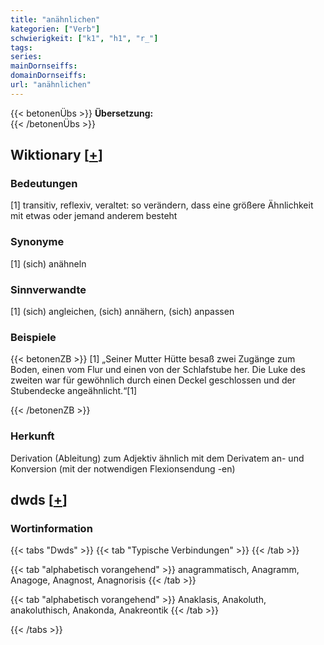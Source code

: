 ```yaml
---
title: "anähnlichen"
kategorien: ["Verb"]
schwierigkeit: ["k1", "h1", "r_"]
tags:
series:
mainDornseiffs:
domainDornseiffs:
url: "anähnlichen"
---
```


{{< betonenÜbs >}}
**Übersetzung:**  
{{< /betonenÜbs >}}

## Wiktionary [[+](https://de.wiktionary.org/wiki/anähnlichen)]

### Bedeutungen
[1] transitiv, reflexiv, veraltet: so verändern, dass eine größere Ähnlichkeit mit etwas oder jemand anderem besteht  

### Synonyme
[1] (sich) anähneln  

### Sinnverwandte
[1] (sich) angleichen, (sich) annähern, (sich) anpassen  

### Beispiele
{{< betonenZB >}}
[1] „Seiner Mutter Hütte besaß zwei Zugänge zum Boden, einen vom Flur und einen von der Schlafstube her. Die Luke des zweiten war für gewöhnlich durch einen Deckel geschlossen und der Stubendecke angeähnlicht.“[1]  

{{< /betonenZB >}}
### Herkunft
Derivation (Ableitung) zum Adjektiv ähnlich mit dem Derivatem an- und Konversion (mit der notwendigen Flexionsendung -en)  



## dwds [[+](https://www.dwds.de/wb/anähnlichen)]

### Wortinformation
{{< tabs "Dwds" >}}
{{< tab "Typische Verbindungen" >}}
{{< /tab >}}

{{< tab "alphabetisch vorangehend" >}}
anagrammatisch, Anagramm, Anagoge, Anagnost, Anagnorisis
{{< /tab >}}

{{< tab "alphabetisch vorangehend" >}}
Anaklasis, Anakoluth, anakoluthisch, Anakonda, Anakreontik
{{< /tab >}}

{{< /tabs >}}

